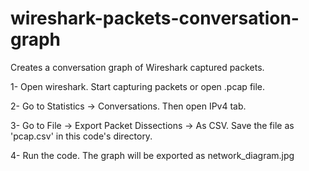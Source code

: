 # wireshark-packets-conversation-graph

Creates a conversation graph of Wireshark captured packets. 

1- Open wireshark. Start capturing packets or open .pcap file. 

2- Go to Statistics -> Conversations. Then open IPv4 tab.

3- Go to File -> Export Packet Dissections -> As CSV. Save the file as 'pcap.csv' in this code's directory. 

4- Run the code. The graph will be exported as network_diagram.jpg


